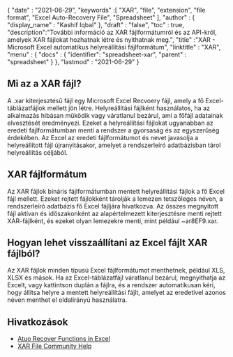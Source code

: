 {
  "date" : "2021-06-29",
  "keywords" :[ "XAR", "file", "extension", "file format", "Excel Auto-Recovery File", "Spreadsheet" ],
  "author" : {
    "display_name" : "Kashif Iqbal"
},
  "draft" : "false",
  "toc" : true,
  "description":"További információ az XAR fájlformátumról és az API-król, amelyek XAR fájlokat hozhatnak létre és nyithatnak meg.",
  "title" :"XAR - Microsoft Excel automatikus helyreállítási fájlformátum",
  "linktitle" : "XAR",
  "menu" : {
    "docs" : {
      "identifier": "spreadsheet-xar",
      "parent" : "spreadsheet"
}
},
  "lastmod" : "2021-06-29"
}

## Mi az a XAR fájl?

A .xar kiterjesztésű fájl egy Microsoft Excel Recvoery fájl, amely a fő Excel-táblázatfájlok mellett jön létre. Helyreállítási fájlként használatos, ha az alkalmazás hibásan működik vagy váratlanul bezárul, ami a főfájl adatainak elvesztését eredményezi. Ezeket a helyreállítási fájlokat ugyanabban az eredeti fájlformátumban menti a rendszer a gyorsaság és az egyszerűség érdekében. Az Excel az eredeti fájlformátumot és nevet javasolja a helyreállított fájl újranyitásakor, amelyet a rendszerleíró adatbázisban tárol helyreállítás céljából.

## XAR fájlformátum

Az XAR fájlok bináris fájlformátumban mentett helyreállítási fájlok a fő Excel fájl mellett. Ezeket rejtett fájlokként tárolják a lemezen tetszőleges néven, a rendszerleíró adatbázis fő Excel fájljára hivatkozva. Az összes megnyitott fájl aktívan és időszakonként az alapértelmezett kiterjesztésre menti rejtett XAR-fájlként, és ezeket olyan lemezekre menti, mint például ~ar8EF9.xar.

## Hogyan lehet visszaállítani az Excel fájlt XAR fájlból?

Az XAR fájlok minden típusú Excel fájlformátumot menthetnek, például XLS, XLSX és mások. Ha az Excel-táblázatfájl váratlanul bezárul, megnyithatja az Excelt, vagy kattintson duplán a fájlra, és a rendszer automatikusan kéri, hogy állítsa helyre a mentett helyreállítási fájlt, amelyet az eredetivel azonos néven menthet el oldalirányú használatra.

## Hivatkozások

* [Atuo Recover Functions in Excel](https://docs.microsoft.com/en-us/office/troubleshoot/excel/autorecover-functions-in-excel)
* [XAR File Community Help](https://answers.microsoft.com/en-us/msoffice/forum/msoffice_excel-mso_win10-mso_365hp/2016-excel-xar-files/5af5e10c-027a-4c24-a403-39e9c590ce8f)

